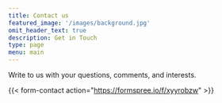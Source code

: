 ```yaml
---
title: Contact us
featured_image: '/images/background.jpg'
omit_header_text: true
description: Get in Touch
type: page
menu: main
---
```



Write to us with your questions, comments, and interests. 

{{< form-contact action="https://formspree.io/f/xyyrobzw"  >}}
